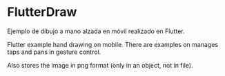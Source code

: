 # FlutterDraw
Ejemplo de dibujo a mano alzada en móvil realizado en Flutter. 

Flutter example hand drawing on mobile. There are examples on manages taps and pans in gesture control. 

Also stores the image in png format (only in an object, not in file).
